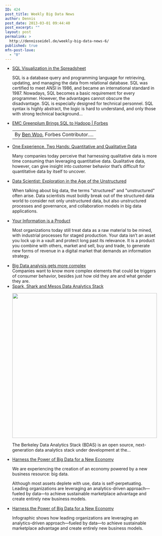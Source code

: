 ```yaml
---
ID: 424
post_title: Weekly Big Data News
author: Dennis
post_date: 2013-03-01 09:44:40
post_excerpt: ""
layout: post
permalink: >
  http://dennisseidel.de/weekly-big-data-news-6/
published: true
mfn-post-love:
  - "0"
---
```

<ul class="scrd_digest">
<li><a href="http://www.datasciencecentral.com/xn/detail/6448529%3ABlogPost%3A53106" rel="external">SQL Visualization in the Spreadsheet</a>
<div><p>SQL is a database query and programming language for retrieving, updating, and managing the data from relational database. SQL was certified to meet ANSI in 1986, and became an international standard in 1987. Nowadays, SQL becomes a basic requirement for every programmer. However, the advantages cannot obscure the disadvantage. SQL is especially designed for technical personnel. SQL syntax is highly abstract, the logic is hard to understand, and only those with strong technical background…</p></div>
</li>
<li><a href="http://www.datasciencecentral.com/xn/detail/6448529%3ABlogPost%3A52948" rel="external">EMC Greenplum Brings SQL to Hadoop | Forbes</a>
<div><table cellspacing="0">
<tbody><tr><td><div><div title=""><span>By <a href="http://www.forbes.com/sites/bwoo/">Ben Woo</a>, Forbes Contributor.…</span></div>
</div>
</td>
</tr>
</tbody>
</table></div>
</li>
<li><a href="http://feedproxy.google.com/~r/ibm-big-data-hub/~3/2qTAPxUIOGE/one-experience-two-hands-quantitative-and-qualitative-data" rel="external">One Experience, Two Hands: Quantitative and Qualitative Data</a>
<div><div><div><div><p>Many companies today perceive that harnessing qualitative data is more time consuming than leveraging quantitative data. Qualitative data, however, can give insight into customer behavior that’s difficult for quantitative data by itself to uncover.</p>
</div></div></div><img src="http://feeds.feedburner.com/~r/ibm-big-data-hub/~4/2qTAPxUIOGE" height="1" width="1" /></div>
</li>
<li><a href="http://feedproxy.google.com/~r/ibm-big-data-hub/~3/ih61swPDpDI/data-scientist-exploration-age-unstructured" rel="external">Data Scientist: Exploration in the Age of the Unstructured</a>
<div><div><div><div><p>When talking about big data, the terms "structured" and "unstructured" often arise. Data scientists must boldly break out of the structured data world to consider not only unstructured data, but also unstructured processes and governance, and collaboration models in big data applications.</p>
</div></div></div><img src="http://feeds.feedburner.com/~r/ibm-big-data-hub/~4/ih61swPDpDI" height="1" width="1" /></div>
</li>
<li><a href="http://feedproxy.google.com/~r/ibm-big-data-hub/~3/2d19mx8xpic/your-information-product" rel="external">Your Information is a Product</a>
<div><div><div><div><p>Most organizations today still treat data as a raw material to be mined, with industrial processes for staged production. Your data isn’t an asset you lock up in a vault and protect long past its relevance. It is a product you combine with others, market and sell, buy and trade, to generate new forms of revenue in a digital market that demands an information strategy.</p>
</div></div></div><img src="http://feeds.feedburner.com/~r/ibm-big-data-hub/~4/2d19mx8xpic" height="1" width="1" /></div>
</li>
<li><a href="http://www.techrepublic.com/blog/big-data-analytics/big-data-analysis-gets-more-complex/377" rel="external">Big Data analysis gets more complex</a>
<div>Companies want to know more complex elements that could be triggers of consumer behavior, besides just how old they are and what gender they are.</div>
</li>
<li><a href="http://www.datasciencecentral.com/xn/detail/6448529%3ABlogPost%3A52839" rel="external">Spark, Shark and Mesos Data Analytics Stack</a>
<div><p><a href="http://api.ning.com:80/files/HorQZCgxhAY-Q*w8dMNWrqrKD4z3F3ElpbhN4nCp6c1kbhlpbOQVVdRbfMkfc5dOpLNSwdaT1UO2es-tktB1QXKB0ZgPinYR/SharkArchitecture.jpg" target="_self"><img src="http://api.ning.com:80/files/HorQZCgxhAY-Q*w8dMNWrqrKD4z3F3ElpbhN4nCp6c1kbhlpbOQVVdRbfMkfc5dOpLNSwdaT1UO2es-tktB1QXKB0ZgPinYR/SharkArchitecture.jpg" width="478"></img></a></p>
<p></p>
<p></p>
<p><span>The Berkeley Data Analytics Stack (BDAS) is an open source, next-generation data analytics stack under development at the…</span></p></div>
</li>
<li><a href="http://feedproxy.google.com/~r/ibm-big-data-hub/~3/mL819Qsx0_w/harness-power-big-data-new-economy" rel="external">Harness the Power of Big Data for a New Economy</a>
<div><div><div><div><p>We are experiencing the creation of an economy powered by a new business resource: big data. </p>
<p>Although most assets deplete with use, data is self-perpetuating. Leading organizations are leveraging an analytics-driven approach—fueled by data—to achieve sustainable marketplace advantage and create entirely new business models.</p>
</div></div></div><img src="http://feeds.feedburner.com/~r/ibm-big-data-hub/~4/mL819Qsx0_w" height="1" width="1" /></div>
</li>
<li><a href="http://feedproxy.google.com/~r/ibm-big-data-hub/~3/9Rj75U0H5dc/harness-power-big-data-new-economy" rel="external">Harness the Power of Big Data for a New Economy</a>
<div><div><div><div><p>Infographic shows how leading organizations are leveraging an analytics-driven approach—fueled by data—to achieve sustainable marketplace advantage and create entirely new business models.</p>
</div></div></div><img src="http://feeds.feedburner.com/~r/ibm-big-data-hub/~4/9Rj75U0H5dc" height="1" width="1" /></div>
</li>
</ul>